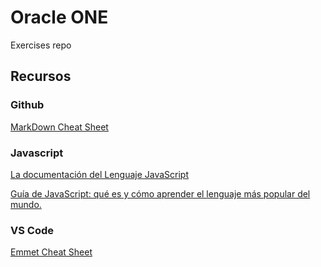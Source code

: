 # Oracle ONE
Exercises repo

## Recursos

### Github
[MarkDown Cheat Sheet](https://github.com/adam-p/markdown-here/wiki/Markdown-Cheatsheet)

### Javascript

[La documentación del Lenguaje JavaScript](https://app.aluracursos.com/course/logica-programacion-sumergete-programacion-javascript/task/85960#:~:text=La%20documentaci%C3%B3n%20del%20Lenguaje%20JavaScript)

[Guía de JavaScript: qué es y cómo aprender el lenguaje más popular del mundo.](https://www.aluracursos.com/blog/guia-de-javascript)

### VS Code
[Emmet Cheat Sheet](https://docs.emmet.io/cheat-sheet/)
